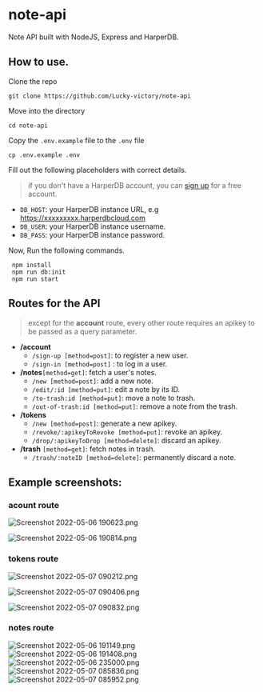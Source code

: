 # note-api

Note API built with NodeJS, Express and HarperDB.

## How to use.

Clone the repo

```
git clone https://github.com/Lucky-victory/note-api
```

Move into the directory

```
cd note-api
```

Copy the `.env.example` file to the `.env` file

```
cp .env.example .env
```

Fill out the following placeholders with correct details.
> if you don't have a HarperDB account, you can [sign up](https://harperdb.io?utm_source=luckyvictory) for a free account.
- `DB_HOST`: your HarperDB instance URL, e.g https://xxxxxxxxx.harperdbcloud.com
- `DB_USER`: your HarperDB instance username.
- `DB_PASS`: your HarperDB instance password.

Now, Run the following commands.

```
 npm install
 npm run db:init
 npm run start
```

## Routes for the API

> except for the **account** route, every other route requires an apikey to be passed as a query parameter.

- **/account**
  - `/sign-up [method=post]`: to register a new user.
  - `/sign-in [method=post]` : to log in a user.
- **/notes**`[method=get]`: fetch a user's notes.
  - `/new [method=post]`: add a new note.
  - `/edit/:id [method=put]`: edit a note by its ID.
  - `/to-trash:id [method=put]`: move a note to trash.
  - `/out-of-trash:id [method=put]`: remove a note from the trash.
- **/tokens**
  - `/new [method=post]`: generate a new apikey.
  - `/revoke/:apikeyToRevoke [method=put]`: revoke an apikey.
  - `/drop/:apikeyToDrop [method=delete]`: discard an apikey.
- **/trash** `[method=get]`: fetch notes in trash.
  - `/trash/:noteID [method=delete]`: permanently discard a note.
  
 ## Example screenshots:
  
  ### acount route
 ![Screenshot 2022-05-06 190623.png](https://cdn.hashnode.com/res/hashnode/image/upload/v1651914198853/s-_RdqUMz.png)
 
![Screenshot 2022-05-06 190814.png](https://cdn.hashnode.com/res/hashnode/image/upload/v1651914208965/Zn3Oj8Su7.png)
### tokens route
![Screenshot 2022-05-07 090212.png](https://cdn.hashnode.com/res/hashnode/image/upload/v1651914105409/AHhcSmEYX.png)

![Screenshot 2022-05-07 090406.png](https://cdn.hashnode.com/res/hashnode/image/upload/v1651914138626/XHODI7RJH.png)

![Screenshot 2022-05-07 090832.png](https://cdn.hashnode.com/res/hashnode/image/upload/v1651914156762/Uq6iYXnI7.png)
### notes route
![Screenshot 2022-05-06 191149.png](https://cdn.hashnode.com/res/hashnode/image/upload/v1651913711402/pkaHPluAl.png)
![Screenshot 2022-05-06 191408.png](https://cdn.hashnode.com/res/hashnode/image/upload/v1651913728989/DdZNnApdY.png)
![Screenshot 2022-05-06 235000.png](https://cdn.hashnode.com/res/hashnode/image/upload/v1651913798388/Wq62qA-no.png)
![Screenshot 2022-05-07 085836.png](https://cdn.hashnode.com/res/hashnode/image/upload/v1651913827851/sBuLRYyhq.png)
![Screenshot 2022-05-07 085952.png](https://cdn.hashnode.com/res/hashnode/image/upload/v1651913839236/B9ZNWnMPp.png)
